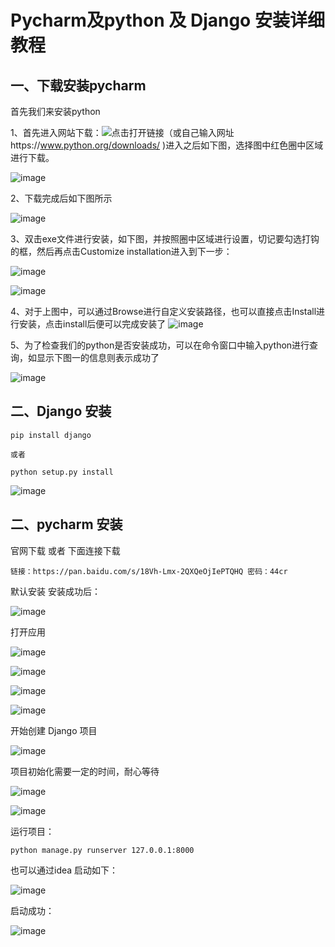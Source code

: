 # Pycharm及python 及 Django 安装详细教程

## 一、下载安装pycharm

首先我们来安装python

1、首先进入网站下载：![点击打开链接](https://www.python.org/downloads/)（或自己输入网址https://www.python.org/downloads/ )进入之后如下图，选择图中红色圈中区域进行下载。            

![image](https://github.com/csy512889371/learnDoc/blob/master/image/2018/python/3.png)


2、下载完成后如下图所示

![image](https://github.com/csy512889371/learnDoc/blob/master/image/2018/python/4.png)


3、双击exe文件进行安装，如下图，并按照圈中区域进行设置，切记要勾选打钩的框，然后再点击Customize installation进入到下一步：

![image](https://github.com/csy512889371/learnDoc/blob/master/image/2018/python/5.png)

![image](https://github.com/csy512889371/learnDoc/blob/master/image/2018/python/6.png)

4、对于上图中，可以通过Browse进行自定义安装路径，也可以直接点击Install进行安装，点击install后便可以完成安装了
![image](https://github.com/csy512889371/learnDoc/blob/master/image/2018/python/7.png)

5、为了检查我们的python是否安装成功，可以在命令窗口中输入python进行查询，如显示下图一的信息则表示成功了

![image](https://github.com/csy512889371/learnDoc/blob/master/image/2018/python/8.png)

## 二、Django 安装

```
pip install django

或者

python setup.py install

```


![image](https://github.com/csy512889371/learnDoc/blob/master/image/2018/python/13.png)


## 二、pycharm 安装

官网下载 或者 下面连接下载

```
链接：https://pan.baidu.com/s/18Vh-Lmx-2QXQeOjIePTQHQ 密码：44cr

```


默认安装 安装成功后：

![image](https://github.com/csy512889371/learnDoc/blob/master/image/2018/python/9.png)

打开应用

![image](https://github.com/csy512889371/learnDoc/blob/master/image/2018/python/10.png)


![image](https://github.com/csy512889371/learnDoc/blob/master/image/2018/python/11.png)



![image](https://github.com/csy512889371/learnDoc/blob/master/image/2018/python/12.png)



![image](https://github.com/csy512889371/learnDoc/blob/master/image/2018/python/14.png)


开始创建 Django 项目

![image](https://github.com/csy512889371/learnDoc/blob/master/image/2018/python/15.png)

项目初始化需要一定的时间，耐心等待

![image](https://github.com/csy512889371/learnDoc/blob/master/image/2018/python/16.png)


![image](https://github.com/csy512889371/learnDoc/blob/master/image/2018/python/17.png)

运行项目：

```
python manage.py runserver 127.0.0.1:8000
```

也可以通过idea 启动如下：

![image](https://github.com/csy512889371/learnDoc/blob/master/image/2018/python/18.png)

启动成功：

![image](https://github.com/csy512889371/learnDoc/blob/master/image/2018/python/19.png)


